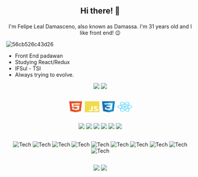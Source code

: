 ## <p align="center">Hi there! 🤘</p>

<div align="center">
  <p>
    I'm Felipe Leal Damasceno, also known as Damassa.
    I'm 31 years old and I like front end! 😉
  </p>
</div>

![56cb526c43d26](https://user-images.githubusercontent.com/2249891/140522064-caba0583-bb17-4cad-a2a6-4e7390d03ff5.jpg)

- Front End padawan
- Studying React/Redux
- IFSul - TSI
- Always trying to evolve. 

<div align="center">
  <img height="180em" src="https://github-readme-stats.vercel.app/api?username=damassa&show_icons=true&theme=midnight-purple"/>
  <img height="180em" src="https://github-readme-stats.vercel.app/api/top-langs/?username=damassa&layout=compact&langs_count=7&theme=midnight-purple"/>
</div>

##

<div align="center">
  <img align="center" alt="HTML" height="30" width="40" src="https://raw.githubusercontent.com/devicons/devicon/master/icons/html5/html5-original.svg">
  <img align="center" alt="JS" height="30" width="40" src="https://raw.githubusercontent.com/devicons/devicon/master/icons/javascript/javascript-plain.svg">
  <img align="center" alt="CSS" height="30" width="40" src="https://raw.githubusercontent.com/devicons/devicon/master/icons/css3/css3-original.svg">
  <img align="center" alt="React" height="30" width="40" src="https://raw.githubusercontent.com/devicons/devicon/master/icons/react/react-original.svg">
</div>

##

<div align="center"> 
  <a href="https://instagram.com/damassaa" target="_blank"><img src="https://img.shields.io/badge/-Instagram-%23E4405F?style=for-the-badge&logo=instagram&logoColor=purple" target="_blank"></a>
  <a href = "mailto:felipelealdamasceno@gmail.com"><img src="https://img.shields.io/badge/-Gmail-%23333?style=for-the-badge&logo=gmail&logoColor=white" target="_blank"></a>
  <a href="https://www.linkedin.com/in/damassa/" target="_blank"><img src="https://img.shields.io/badge/-LinkedIn-%230077B5?style=for-the-badge&logo=linkedin&logoColor=white" target="_blank"></a>
  <a href="https://www.facebook.com/damassaa/" target="_blank"><img src="https://img.shields.io/badge/Facebook-1877F2?style=for-the-badge&logo=facebook&logoColor=white" /></a>
  <a href="https://steamcommunity.com/id/damassaa/" target="_blank"><img src="https://img.shields.io/badge/Steam-000000?style=for-the-badge&logo=steam&logoColor=white" /></a>
  <a href="https://wa.me/+5553991799449" target="_blank"><img src="https://img.shields.io/badge/WhatsApp-25D366?style=for-the-badge&logo=whatsapp&logoColor=white" /></a>
</div>
 
 ##
 
<div align="center">
  <img src="https://img.shields.io/badge/express.js-%23404d59.svg?style=for-the-badge&logo=express&logoColor=%2361DAFB" alt="Tech" />
  <img src="https://img.shields.io/badge/GULP-%23CF4647.svg?style=for-the-badge&logo=gulp&logoColor=white" alt="Tech" />
  <img src="https://img.shields.io/badge/JWT-black?style=for-the-badge&logo=JSON%20web%20tokens" alt="Tech" />
  <img src="https://img.shields.io/badge/styled--components-DB7093?style=for-the-badge&logo=styled-components&logoColor=white" alt="Tech" />
  <img src="https://img.shields.io/badge/MUI-%230081CB.svg?style=for-the-badge&logo=material-ui&logoColor=white" alt="Tech" />
  <img src="https://img.shields.io/badge/Visual%20Studio%20Code-0078d7.svg?style=for-the-badge&logo=visual-studio-code&logoColor=white" alt="Tech" />
  <img src="https://img.shields.io/badge/MySQL-00000F?style=for-the-badge&logo=mysql&logoColor=white" alt="Tech" />
  <img src="https://img.shields.io/badge/MongoDB-white?style=for-the-badge&logo=mongodb&logoColor=4EA94B" alt="Tech" />
  <img src="https://img.shields.io/badge/npm-CB3837?style=for-the-badge&logo=npm&logoColor=white" alt="Tech" />
  <img src="https://img.shields.io/badge/Yarn-2C8EBB?style=for-the-badge&logo=yarn&logoColor=white" alt="Tech" />
</div>

##

<div align="center">
  <img src="https://visitor-badge.glitch.me/badge?page_id=page.id&left_color=black&right_color=purple" />
  <img src="https://badges.pufler.dev/years/puf17640" />
</div>
